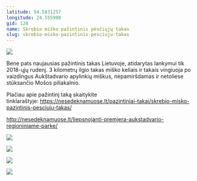 ```yaml
---
latitude: 54.5831257
longitude: 24.555908
gid: 120
name: Skrebio miško pažintinis pėsčiųjų takas
slug: skrebio-misko-pazintinis-pesciuju-takas
---
```

![](https://doc-00-ag-mymaps.googleusercontent.com/untrusted/hostedimage/ihucu48q9m5s1hftel5u85tfdc/t91a4u30qjk7aimjnhnn2ef4ek/1641717000000/-WPmm_dsOCr8C_2Ftfdhs7CzXYdOD0wc/*/6AIsG_vaiaAfDIS9maMgJ_z8PCe27AqFBzsp7UmKniAmQjAA3q13zNDPWkCtAgXgTHrcx9M_qp2A5lhfH2vlmO1H0BeOLiin8PBr4wrTkM0sS66UULSnW14ou-9RD4opEXf_pgBGtjitrKlYl6Gm8Lkn3FCi9Lz-P3DyKOtIi1OK0gF7BJMklTpqx8jFdwYrv?session=0&fife)  
  
Bene pats naujausias pažintinis takas Lietuvoje, atidarytas lankymui tik 2018-ųjų rudenį. 3 kilometrų ilgio takas miško keliais ir takais vingiuoja po vaizdingus Aukštadvario apylinkių miškus, nepamiršdamas ir netoliese stūksančio Mošos piliakalnio.  
  
Plačiau apie pažintinį taką skaitykite tinklaraštyje: https://nesedeknamuose.lt/pazintiniai-takai/skrebio-misko-pazintinis-pesciuju-takas/  
  
http://nesedeknamuose.lt/liepsnojanti-premjera-aukstadvario-regioniniame-parke/  
  
![](https://doc-10-ag-mymaps.googleusercontent.com/untrusted/hostedimage/ihucu48q9m5s1hftel5u85tfdc/rn8jnlvk9apvbevh1iih0n9u58/1641717000000/-WPmm_dsOCr8C_2Ftfdhs7CzXYdOD0wc/*/6AIsG_vblJcE9LXzImVQld60GPqUagT5GInTeZCcF_5gTb8oo30CsZnP3zaPCtPd-RDSWD_IIDjsp54gKIQI8RblZXNk5RH8Ub-KE_BoyAUguOBN0gXwojgu7ibhpycxatZ2TvxRnTRzEBvDRCNcPd_mnzn4O7xZV4xUYbWjD__3LOVN_x5xWg6sZFsC699cuJw?session=0&fife)  
  
![](https://doc-00-ag-mymaps.googleusercontent.com/untrusted/hostedimage/ihucu48q9m5s1hftel5u85tfdc/kq3m1m8vr64ho0v8en5bqakoas/1641717000000/-WPmm_dsOCr8C_2Ftfdhs7CzXYdOD0wc/*/6AIsG_vbJ1PZvVSEYg1X0hzG3ejyBqxCAgTvvlGgM49q6lc0am9oCnN8VsTHqFlETnZLxGHAfZSqa9vF9iYzL0Rh7P2Q12XkLitEw_mZktxiYQTROEqbcNQ7RC8-0Cq1OGpX8YSHpbVwu9QtQ0j8j4oYFfr7vaCrvu2s0VS3G5Y1ZlyZpyBW1Vqw-qW4vItxadg?session=0&fife)  
  
![](https://doc-0g-ag-mymaps.googleusercontent.com/untrusted/hostedimage/ihucu48q9m5s1hftel5u85tfdc/687suhns69cm5ohq3tuh5qfnug/1641717000000/-WPmm_dsOCr8C_2Ftfdhs7CzXYdOD0wc/*/6AIsG_vaxtFGVpgDqrTYDAgU5bYeOgnKJIW-9qP5DpT4SMXFdeGK4BRDjqSiF2sLCzeSvslN41G-bzvqluqZEUuFZmZAAm2yJRXLBZRKytGCTzM4eiAp6BKqNMoT3BLf6bRylQPaes5EtaLVL6MRWPJ5Ffv5dBQl9RxvftSr5p3KDlDdlI1sjUTfNiYWb93GMBA?session=0&fife)  
  
![](https://doc-0k-ag-mymaps.googleusercontent.com/untrusted/hostedimage/ihucu48q9m5s1hftel5u85tfdc/gpf1mmmtkvfd6f5iqtire2omo4/1641717000000/-WPmm_dsOCr8C_2Ftfdhs7CzXYdOD0wc/*/6AIsG_vbMgi8uScPviHYWivtzn9WEqjOXRPAxStuX_WwoKyzCN_eObrihWUhQRHZ-I22SM6Dke1hL6jBCt05DTTToi2acF68hOmwpBMJgehw94zCV5eRktKJSn6nwncJiYVOmOwv3-20kvQBvdOJul-q64ArbIW-V6C8pYiDLRdl7kudsOcjdE09tD3cRYReMLA?session=0&fife)
